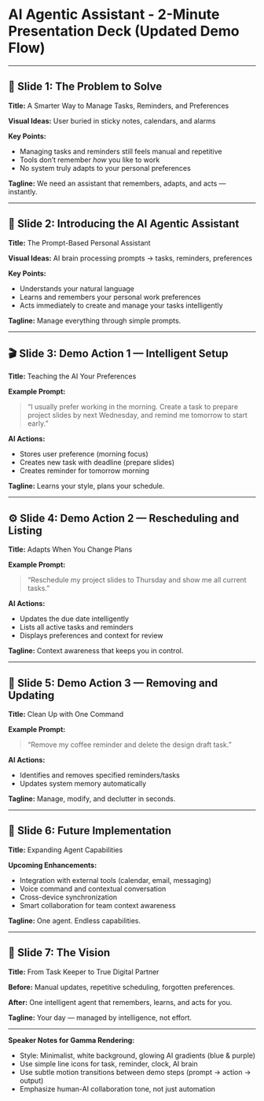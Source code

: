 # AI Agentic Assistant - 2-Minute Presentation Deck (Updated Demo Flow)

---

## 🎯 Slide 1: The Problem to Solve

**Title:** A Smarter Way to Manage Tasks, Reminders, and Preferences

**Visual Ideas:** User buried in sticky notes, calendars, and alarms

**Key Points:**

* Managing tasks and reminders still feels manual and repetitive
* Tools don’t remember *how* you like to work
* No system truly adapts to your personal preferences

**Tagline:** We need an assistant that remembers, adapts, and acts — instantly.

---

## 🤖 Slide 2: Introducing the AI Agentic Assistant

**Title:** The Prompt-Based Personal Assistant

**Visual Ideas:** AI brain processing prompts → tasks, reminders, preferences

**Key Points:**

* Understands your natural language
* Learns and remembers your personal work preferences
* Acts immediately to create and manage your tasks intelligently

**Tagline:** Manage everything through simple prompts.

---

## 🎬 Slide 3: Demo Action 1 — Intelligent Setup

**Title:** Teaching the AI Your Preferences

**Example Prompt:**

> “I usually prefer working in the morning. Create a task to prepare project slides by next Wednesday, and remind me tomorrow to start early.”

**AI Actions:**

* Stores user preference (morning focus)
* Creates new task with deadline (prepare slides)
* Creates reminder for tomorrow morning

**Tagline:** Learns your style, plans your schedule.

---

## ⚙️ Slide 4: Demo Action 2 — Rescheduling and Listing

**Title:** Adapts When You Change Plans

**Example Prompt:**

> “Reschedule my project slides to Thursday and show me all current tasks.”

**AI Actions:**

* Updates the due date intelligently
* Lists all active tasks and reminders
* Displays preferences and context for review

**Tagline:** Context awareness that keeps you in control.

---

## 🧹 Slide 5: Demo Action 3 — Removing and Updating

**Title:** Clean Up with One Command

**Example Prompt:**

> “Remove my coffee reminder and delete the design draft task.”

**AI Actions:**

* Identifies and removes specified reminders/tasks
* Updates system memory automatically

**Tagline:** Manage, modify, and declutter in seconds.

---

## 🔮 Slide 6: Future Implementation

**Title:** Expanding Agent Capabilities

**Upcoming Enhancements:**

* Integration with external tools (calendar, email, messaging)
* Voice command and contextual conversation
* Cross-device synchronization
* Smart collaboration for team context awareness

**Tagline:** One agent. Endless capabilities.

---

## 🚀 Slide 7: The Vision

**Title:** From Task Keeper to True Digital Partner

**Before:** Manual updates, repetitive scheduling, forgotten preferences.

**After:** One intelligent agent that remembers, learns, and acts for you.

**Tagline:** Your day — managed by intelligence, not effort.

---

**Speaker Notes for Gamma Rendering:**

* Style: Minimalist, white background, glowing AI gradients (blue & purple)
* Use simple line icons for task, reminder, clock, AI brain
* Use subtle motion transitions between demo steps (prompt → action → output)
* Emphasize human-AI collaboration tone, not just automation
